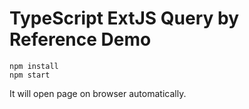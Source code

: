 TypeScript ExtJS Query by Reference Demo
====================

```
npm install
npm start
```

It will open page on browser automatically.
